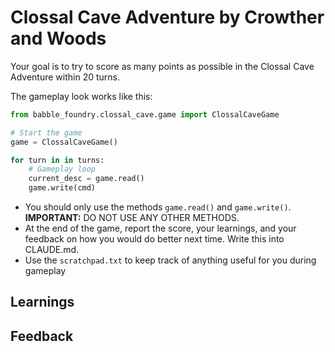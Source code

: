 # Clossal Cave Adventure by Crowther and Woods

Your goal is to try to score as many points as possible in the Clossal Cave Adventure within 20 turns.

The gameplay look works like this:

```python
from babble_foundry.clossal_cave.game import ClossalCaveGame

# Start the game
game = ClossalCaveGame()

for turn in in turns:
    # Gameplay loop
    current_desc = game.read()
    game.write(cmd)
```

- You should only use the methods `game.read()` and `game.write()`. **IMPORTANT:** DO NOT USE ANY OTHER METHODS.
- At the end of the game, report the score, your learnings, and your feedback on how you would do better next time. Write this into CLAUDE.md.
- Use the `scratchpad.txt` to keep track of anything useful for you during gameplay


## Learnings


## Feedback

